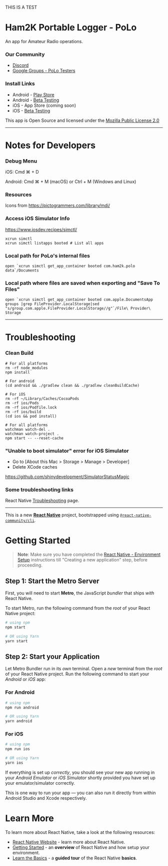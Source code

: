 THIS IS A TEST

# Ham2K Portable Logger - PoLo

An app for Amateur Radio operations.

### Our Community

* [Discord](https://discord.gg/rT6B2fP7pU)
* [Google Groups - PoLo Testers](https://groups.google.com/g/ham2k-polo)

### Install Links

* Android - [Play Store](https://play.google.com/store/apps/details?id=com.ham2k.polo.beta)
* Android - [Beta Testing](https://play.google.com/apps/testing/com.ham2k.polo.beta)
* iOS - App Store (coming soon)
* iOS - [Beta Testing](https://testflight.apple.com/join/TjRq5t5Y)

This app is Open Source and licensed under the [Mozilla Public License 2.0](./LICENSE)

---

# Notes for Developers

### Debug Menu

iOS: Cmd ⌘ + D

Android: Cmd ⌘ + M (macOS) or Ctrl + M (Windows and Linux)

### Resources

Icons from https://pictogrammers.com/library/mdi/

### Access iOS Simulator Info

https://www.iosdev.recipes/simctl/

```
xcrun simctl
xcrun simctl listapps booted # List all apps
```

### Local path for PoLo's internal files

```
open `xcrun simctl get_app_container booted com.ham2k.polo data`/Documents
```

### Local path where files are saved when exporting and "Save To Files"

```
open `xcrun simctl get_app_container booted com.apple.DocumentsApp groups |grep FileProvider.LocalStorage|sed "s/group.com.apple.FileProvider.LocalStorage//g"`/File\ Provider\ Storage
```

---

# Troubleshooting

### Clean Build
```
# For all platforms
rm -rf node_modules
npm install

# For android
(cd android && ./gradlew clean && ./gradlew cleanBuildCache)

# For iOS
rm -rf ~/Library/Caches/CocoaPods
rm -rf ios/Pods
rm -rf ios/Podfile.lock
rm -rf ios/build
(cd ios && pod install)

# For all platforms
watchman watch-del .
watchman watch-project .
npm start -- --reset-cache
```

### "Unable to boot simulator" error for iOS Simulator

* Go to [About this Mac > Storage > Manage > Developer]
* Delete XCode caches

https://github.com/shinydevelopment/SimulatorStatusMagic

### Some troubleshooting links

React Native [Troubleshooting](https://reactnative.dev/docs/troubleshooting) page.

---

This is a new [**React Native**](https://reactnative.dev) project, bootstrapped using [`@react-native-community/cli`](https://github.com/react-native-community/cli).

# Getting Started

>**Note**: Make sure you have completed the [React Native - Environment Setup](https://reactnative.dev/docs/environment-setup) instructions till "Creating a new application" step, before proceeding.

## Step 1: Start the Metro Server

First, you will need to start **Metro**, the JavaScript _bundler_ that ships _with_ React Native.

To start Metro, run the following command from the _root_ of your React Native project:

```bash
# using npm
npm start

# OR using Yarn
yarn start
```

## Step 2: Start your Application

Let Metro Bundler run in its _own_ terminal. Open a _new_ terminal from the _root_ of your React Native project. Run the following command to start your _Android_ or _iOS_ app:

### For Android

```bash
# using npm
npm run android

# OR using Yarn
yarn android
```

### For iOS

```bash
# using npm
npm run ios

# OR using Yarn
yarn ios
```

If everything is set up _correctly_, you should see your new app running in your _Android Emulator_ or _iOS Simulator_ shortly provided you have set up your emulator/simulator correctly.

This is one way to run your app — you can also run it directly from within Android Studio and Xcode respectively.

# Learn More

To learn more about React Native, take a look at the following resources:

- [React Native Website](https://reactnative.dev) - learn more about React Native.
- [Getting Started](https://reactnative.dev/docs/environment-setup) - an **overview** of React Native and how setup your environment.
- [Learn the Basics](https://reactnative.dev/docs/getting-started) - a **guided tour** of the React Native **basics**.
